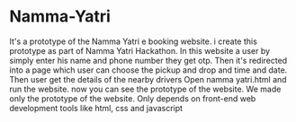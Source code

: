 # Namma-Yatri
It's a prototype of the Namma Yatri e booking website. i create this prototype as part of Namma Yatri Hackathon.
In this website a user by simply enter his name and phone number they get otp.
Then it's redirected into a page which user can choose the pickup and drop and time and date. 
Then user get the details of the nearby drivers
Open namma yatri.html and run the website.
now you can see the prototype of the website. We made only the prototype of the website. Only depends on front-end web development tools 
like html, css and javascript

